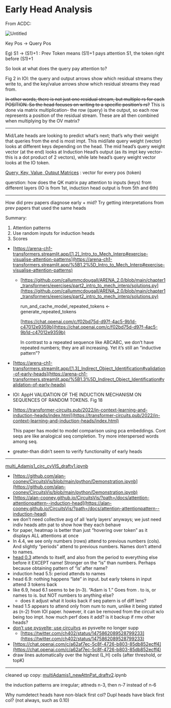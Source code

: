 # Early Head Analysis

From ACDC:

![Untitled](Early%20Head%20Analysis%20b73c8162b7334655ad1ff91fb236b69e/Untitled.png)

Key Pos → Query Pos

Eg) S1 → (S1)+1 : Prev Token means (S1)+1 pays attention S1, the token right before (S1)+1

So look at what does the query pay attention to?

Fig 2 in IOI: the query and output arrows show which residual streams they write to, and the key/value arrows show which residual streams they read from.

~~In other words, there is not just one residual stream, but multiple rs for each POSITION. So the head focuses on writing to a specific position’s rs?~~ This is done via matrix multiplication- the row (query) is the output, so each row represents a position of the residual stream. These are all then combined when multiplying by the OV matrix?

---

Mid/Late heads are looking to predict what’s next; that’s why their weight that queries from the end is most impt. This mid/late query weight (vector) looks at different keys depending on the head. The mid head’s query weight vector (at the end) looks at Induction Head’s output (as its impt key vector- this is a dot product of 2 vectors), while late head’s query weight vector looks at the IO token.

[Query, Key, Value, Output Matrices](https://www.notion.so/Query-Key-Value-Output-Matrices-fe92464f6ee24068b6aaa56bb85e903e?pvs=21) : vector for every pos (token)

querstion: how does the QK matrix pay attention to inputs (keys) from different layers (IO is from 1st, induction head output is from 5th and 6th)

---

How did prev papers diagnose early + mid? Try getting interpretations from prev papers that used the same heads

Summary:

1. Attention patterns
2. Use random inputs for induction heads
3. Scores

- [https://arena-ch1-transformers.streamlit.app/[1.2]_Intro_to_Mech_Interp#exercise-visualise-attention-patterns](https://arena-ch1-transformers.streamlit.app/%5B1.2%5D_Intro_to_Mech_Interp#exercise-visualise-attention-patterns)
    - [https://github.com/callummcdougall/ARENA_2.0/blob/main/chapter1_transformers/exercises/part2_intro_to_mech_interp/solutions.py](https://github.com/callummcdougall/ARENA_2.0/blob/main/chapter1_transformers/exercises/part2_intro_to_mech_interp/solutions.py)
        
        run_and_cache_model_repeated_tokens ← generate_repeated_tokens
        
        [https://chat.openai.com/c/f02bd75d-d97f-4ac5-9b1d-c47012e9359b](https://chat.openai.com/c/f02bd75d-d97f-4ac5-9b1d-c47012e9359b)
        
        In contrast to a repeated sequence like ABCABC, we don’t have repeated numbers; they are all increasing. Yet it’s still an “inductive pattern”?
        
- [https://arena-ch1-transformers.streamlit.app/[1.3]_Indirect_Object_Identification#validation-of-early-heads](https://arena-ch1-transformers.streamlit.app/%5B1.3%5D_Indirect_Object_Identification#validation-of-early-heads)
- IOI: AppH VALIDATION OF THE INDUCTION MECHANISM ON SEQUENCES OF
RANDOM TOKENS. Fig 18
- [https://transformer-circuits.pub/2022/in-context-learning-and-induction-heads/index.html](https://transformer-circuits.pub/2022/in-context-learning-and-induction-heads/index.html)
    
    This paper has model to model comparison using pca embeddings. Cont seqs are like analogical seq completion. Try more interspersed words among seq. 
    
- greater-than didn’t seem to verify functionality of early heads

---

[multi_Adamis1_circ_cvVIS_draftv1.ipynb](https://colab.research.google.com/drive/1FThBbzvhipfGHb4jwdXLA6iXlIv75spp#scrollTo=0tLcFYvXvojR&line=1&uniqifier=1)

- [https://github.com/alan-cooney/CircuitsVis/blob/main/python/Demonstration.ipynb](https://github.com/alan-cooney/CircuitsVis/blob/main/python/Demonstration.ipynb)
- [https://alan-cooney.github.io/CircuitsVis/?path=/docs/attention-attentionpattern--induction-head](https://alan-cooney.github.io/CircuitsVis/?path=/docs/attention-attentionpattern--induction-head)
- we don’t need collective avg of all ‘early layers’ anyways; we just need indiv heads attn pat to show how they each behave
- for paper, heatmap is better than just “hovering over token” as it displays ALL attentions at once
- In 4.4, we see only numbers (rows) attend to previous numbers (cols). And slightly “periods” attend to previous numbers. Names don’t attend to names.
- [head 0.3](https://colab.research.google.com/drive/1FThBbzvhipfGHb4jwdXLA6iXlIv75spp#scrollTo=YP1S-LgiRGDD&line=1&uniqifier=1) attends to itself, and also from the period to everything else before it EXCEPT name! Stronger on the “is” than numbers. Perhaps because obtaining pattern of “is’ after name?
- induction head 5.5: period attends to names
- head 6.9: nothing happens “late” in input. but early tokens in input attend 3 tokens back
- like 6.9, head 6.1 seems to be (n-3). “Adam is 1.” Goes from . to is, or names to is. but NOT numbers to anything else?
    - does it adjust what it looks back if seq patern is of diff lens?
- head 1.5 appears to attend only from num to num, unlike it being stated as (n-2) from IOI paper. however, it can be removed from the circuit w/o being too impt. how much perf does it add? is it backup if rmv other heads?
- [don’t use pysvelte; use circuitvs](https://colab.research.google.com/github/neelnanda-io/TransformerLens/blob/main/demos/Main_Demo.ipynb) as pysvelte no longer supp
    - [https://twitter.com/ch402/status/1475862089528799233](https://twitter.com/ch402/status/1475862089528799233)
- [https://chat.openai.com/c/a62af7ec-5c8f-4726-b803-85db852ecff4](https://chat.openai.com/c/a62af7ec-5c8f-4726-b803-85db852ecff4)
- draw lines automatically over the highest (L,H) cells (after threshold, or topK)

---

cleaned up copy: [multiAdamis1_newAttnPat_draftv2](https://colab.research.google.com/drive/1hIrW3nKX1VbEckouN53OixU5svTONj7w#scrollTo=87Ox9F6ZIAiO).ipynb

the induction patterns are irregular; attneds n-3, then n-7 instead of n-6

Why numdetect heads have non-black first col? Dupl heads have black first col? (not always, such as 0.10)